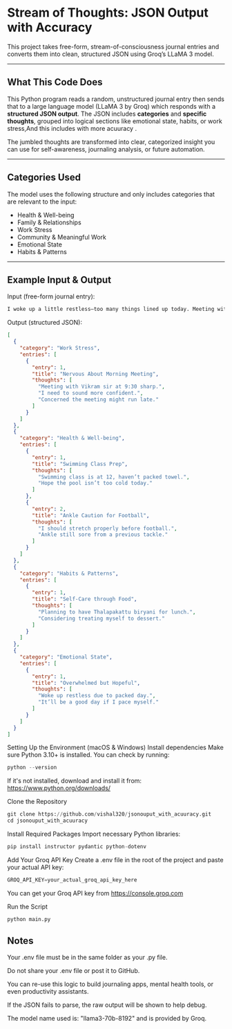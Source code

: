 # Stream of Thoughts: JSON Output with Accuracy

This project takes free-form, stream-of-consciousness journal entries and converts them into clean, structured JSON using Groq’s LLaMA 3 model.

---

## What This Code Does

This Python program reads a random, unstructured journal entry  then sends that to a large language model (LLaMA 3 by Groq) which responds with a **structured JSON output**. The JSON includes **categories** and **specific thoughts**, grouped into logical sections like emotional state, habits, or work stress,And this includes with more acuuracy .

The jumbled thoughts are transformed into clear, categorized insight you can use for self-awareness, journaling analysis, or future automation.

---

## Categories Used

The model uses the following structure and only includes categories that are relevant to the input:

- Health & Well-being  
- Family & Relationships  
- Work Stress  
- Community & Meaningful Work  
- Emotional State  
- Habits & Patterns

---

## Example Input & Output

Input (free-form journal entry):
```bash
I woke up a little restless—too many things lined up today. Meeting with Vikram sir at 9:30 sharp... I need to sound more confident this time. Should I review my notes again? It’s supposed to end by 10:25, but what if it runs late? I’ll barely have time to breathe before swimming class at 12. I haven’t packed my towel yet—ugh. Hope the pool isn’t too cold today. Lunch is set though—Thalapakattu! I’ve been craving that biryani all week. Maybe I’ll treat myself to a dessert too. Later in the evening, football with the guys—I missed last week’s game, so I better show up today. I should stretch properly this time—my ankle still remembers that rough tackle from last month. So many moving pieces, but it’ll be a good day if I just pace myself. Just need to get through that first meeting without zoning out.
```
Output (structured JSON):

```json
[
  {
    "category": "Work Stress",
    "entries": [
      {
        "entry": 1,
        "title": "Nervous About Morning Meeting",
        "thoughts": [
          "Meeting with Vikram sir at 9:30 sharp.",
          "I need to sound more confident.",
          "Concerned the meeting might run late."
        ]
      }
    ]
  },
  {
    "category": "Health & Well-being",
    "entries": [
      {
        "entry": 1,
        "title": "Swimming Class Prep",
        "thoughts": [
          "Swimming class is at 12, haven’t packed towel.",
          "Hope the pool isn’t too cold today."
        ]
      },
      {
        "entry": 2,
        "title": "Ankle Caution for Football",
        "thoughts": [
          "I should stretch properly before football.",
          "Ankle still sore from a previous tackle."
        ]
      }
    ]
  },
  {
    "category": "Habits & Patterns",
    "entries": [
      {
        "entry": 1,
        "title": "Self-Care through Food",
        "thoughts": [
          "Planning to have Thalapakattu biryani for lunch.",
          "Considering treating myself to dessert."
        ]
      }
    ]
  },
  {
    "category": "Emotional State",
    "entries": [
      {
        "entry": 1,
        "title": "Overwhelmed but Hopeful",
        "thoughts": [
          "Woke up restless due to packed day.",
          "It’ll be a good day if I pace myself."
        ]
      }
    ]
  }
]
```
Setting Up the Environment (macOS & Windows)
Install dependencies
Make sure Python 3.10+ is installed. You can check by running:

```python
python --version
```
If it's not installed, download and install it from:
https://www.python.org/downloads/

Clone the Repository
```python
git clone https://github.com/vishal320/jsonouput_with_acuuracy.git
cd jsonouput_with_acuuracy
```

Install Required Packages
Import necessary Python libraries:

```python
pip install instructor pydantic python-dotenv
```
Add Your Groq API Key
Create a .env file in the root of the project and paste your actual API key:

```python
GROQ_API_KEY=your_actual_groq_api_key_here
```
You can get your Groq API key from https://console.groq.com

Run the Script
```python
python main.py
```
## Notes 
Your .env file must be in the same folder as your .py file.

Do not share your .env file or post it to GitHub.

You can re-use this logic to build journaling apps, mental health tools, or even productivity assistants.

If the JSON fails to parse, the raw output will be shown to help debug.

The model name used is: "llama3-70b-8192" and is provided by Groq.





